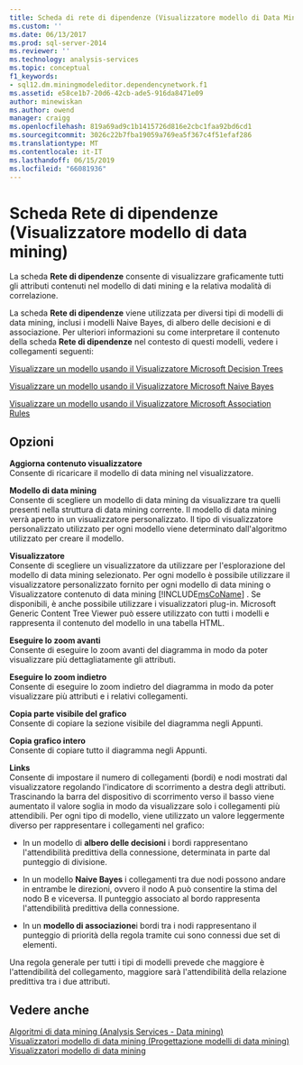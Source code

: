 ```yaml
---
title: Scheda di rete di dipendenze (Visualizzatore modello di Data Mining) | Microsoft Docs
ms.custom: ''
ms.date: 06/13/2017
ms.prod: sql-server-2014
ms.reviewer: ''
ms.technology: analysis-services
ms.topic: conceptual
f1_keywords:
- sql12.dm.miningmodeleditor.dependencynetwork.f1
ms.assetid: e58ce1b7-20d6-42cb-ade5-916da8471e09
author: minewiskan
ms.author: owend
manager: craigg
ms.openlocfilehash: 819a69ad9c1b1415726d816e2cbc1faa92bd6cd1
ms.sourcegitcommit: 3026c22b7fba19059a769ea5f367c4f51efaf286
ms.translationtype: MT
ms.contentlocale: it-IT
ms.lasthandoff: 06/15/2019
ms.locfileid: "66081936"
---
```

# <a name="dependency-network-tab-mining-model-viewer"></a>Scheda Rete di dipendenze (Visualizzatore modello di data mining)
  La scheda **Rete di dipendenze** consente di visualizzare graficamente tutti gli attributi contenuti nel modello di dati mining e la relativa modalità di correlazione.  
  
 La scheda **Rete di dipendenze**  viene utilizzata per diversi tipi di modelli di data mining, inclusi i modelli Naive Bayes, di albero delle decisioni e di associazione. Per ulteriori informazioni su come interpretare il contenuto della scheda **Rete di dipendenze**  nel contesto di questi modelli, vedere i collegamenti seguenti:  
  
 [Visualizzare un modello usando il Visualizzatore Microsoft Decision Trees](data-mining/browse-a-model-using-the-microsoft-tree-viewer.md)  
  
 [Visualizzare un modello usando il Visualizzatore Microsoft Naive Bayes](data-mining/browse-a-model-using-the-microsoft-naive-bayes-viewer.md)  
  
 [Visualizzare un modello usando il Visualizzatore Microsoft Association Rules](data-mining/browse-a-model-using-the-microsoft-association-rules-viewer.md)  
  
## <a name="options"></a>Opzioni  
 **Aggiorna contenuto visualizzatore**  
 Consente di ricaricare il modello di data mining nel visualizzatore.  
  
 **Modello di data mining**  
 Consente di scegliere un modello di data mining da visualizzare tra quelli presenti nella struttura di data mining corrente. Il modello di data mining verrà aperto in un visualizzatore personalizzato. Il tipo di visualizzatore personalizzato utilizzato per ogni modello viene determinato dall'algoritmo utilizzato per creare il modello.  
  
 **Visualizzatore**  
 Consente di scegliere un visualizzatore da utilizzare per l'esplorazione del modello di data mining selezionato. Per ogni modello è possibile utilizzare il visualizzatore personalizzato fornito per ogni modello di data mining o Visualizzatore contenuto di data mining [!INCLUDE[msCoName](../includes/msconame-md.md)] . Se disponibili, è anche possibile utilizzare i visualizzatori plug-in. Microsoft Generic Content Tree Viewer può essere utilizzato con tutti i modelli e rappresenta il contenuto del modello in una tabella HTML.  
  
 **Eseguire lo zoom avanti**  
 Consente di eseguire lo zoom avanti del diagramma in modo da poter visualizzare più dettagliatamente gli attributi.  
  
 **Eseguire lo zoom indietro**  
 Consente di eseguire lo zoom indietro del diagramma in modo da poter visualizzare più attributi e i relativi collegamenti.  
  
 **Copia parte visibile del grafico**  
 Consente di copiare la sezione visibile del diagramma negli Appunti.  
  
 **Copia grafico intero**  
 Consente di copiare tutto il diagramma negli Appunti.  
  
 **Links**  
 Consente di impostare il numero di collegamenti (bordi) e nodi mostrati dal visualizzatore regolando l'indicatore di scorrimento a destra degli attributi. Trascinando la barra del dispositivo di scorrimento verso il basso viene aumentato il valore soglia in modo da visualizzare solo i collegamenti più attendibili. Per ogni tipo di modello, viene utilizzato un valore leggermente diverso per rappresentare i collegamenti nel grafico:  
  
-   In un modello di **albero delle decisioni** i bordi rappresentano l'attendibilità predittiva della connessione, determinata in parte dal punteggio di divisione.  
  
-   In un modello **Naive Bayes** i collegamenti tra due nodi possono andare in entrambe le direzioni, ovvero il nodo A può consentire la stima del nodo B e viceversa. Il punteggio associato al bordo rappresenta l'attendibilità predittiva della connessione.  
  
-   In un **modello di associazione**i bordi tra i nodi rappresentano il punteggio di priorità della regola tramite cui sono connessi due set di elementi.  
  
 Una regola generale per tutti i tipi di modelli prevede che maggiore è l'attendibilità del collegamento, maggiore sarà l'attendibilità della relazione predittiva tra i due attributi.  
  
## <a name="see-also"></a>Vedere anche  
 [Algoritmi di data mining &#40;Analysis Services - Data mining&#41;](data-mining/data-mining-algorithms-analysis-services-data-mining.md)   
 [Visualizzatori modello di data mining &#40;Progettazione modelli di data mining&#41;](mining-model-viewers-data-mining-model-designer.md)   
 [Visualizzatori modello di data mining](data-mining/data-mining-model-viewers.md)  
  
  
